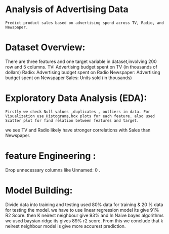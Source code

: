 # Analysis of Advertising Data
    Predict product sales based on advertising spend across TV, Radio, and Newspaper.
# Dataset Overview:
   There are three features and one target variable in dataset,involving 200 row and 5 columns. 
TV: Advertising budget spent on TV (in thousands of dollars)
Radio: Advertising budget spent on Radio
Newspaper: Advertising budget spent on Newspaper
Sales: Units sold (in thousands)

# Exploratory Data Analysis (EDA):
    Firstly we check Null values ,duplicates , outliers in data. For Visualization use Histograms,box plots for each feature. also used Scatter plot for find relation between features and target.
 we see TV and Radio likely have stronger correlations with Sales than Newspaper.
# feature Engineering :
  Drop unnecessary columns like Unnamed: 0 .
# Model Building:
Divide data into training and testing used 80% data for training & 20 % data for testing the model.
   we have to use linear regression model its give 91% R2 Score. then K neirest neighbour give 93% and In Naive bayes algorithms we used baysian ridge its gives 89% r2 score.
From this we conclude that k neirest neighbour model is give more accurest prediction.

